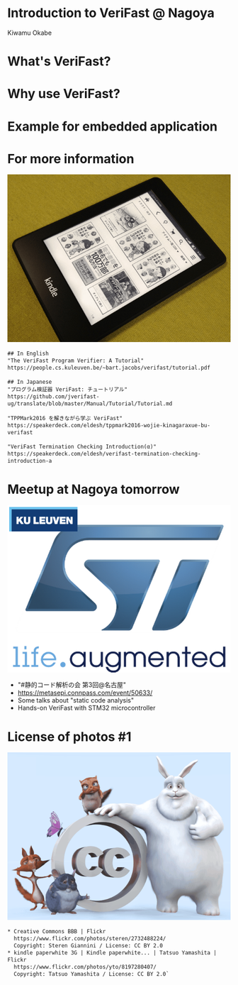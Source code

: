 # Introduction to VeriFast @ Nagoya

Kiwamu Okabe

# What's VeriFast?
# Why use VeriFast?
# Example for embedded application
# For more information

![background](img/kindle.png)

```
## In English
"The VeriFast Program Verifier: A Tutorial"
https://people.cs.kuleuven.be/~bart.jacobs/verifast/tutorial.pdf

## In Japanese
"プログラム検証器 VeriFast: チュートリアル"
https://github.com/jverifast-ug/translate/blob/master/Manual/Tutorial/Tutorial.md

"TPPMark2016 を解きながら学ぶ VeriFast"
https://speakerdeck.com/eldesh/tppmark2016-wojie-kinagaraxue-bu-verifast

"VeriFast Termination Checking Introduction(α)"
https://speakerdeck.com/eldesh/verifast-termination-checking-introduction-a
```

# Meetup at Nagoya tomorrow

![background](img/STMicroelectronics_logo_with_tagline.png)

* "#静的コード解析の会 第3回@名古屋"
* https://metasepi.connpass.com/event/50633/
* Some talks about "static code analysis"
* Hands-on VeriFast with STM32 microcontroller

# License of photos #1

![background](img/creative_commons.png)

```
* Creative Commons BBB | Flickr
  https://www.flickr.com/photos/steren/2732488224/
  Copyright: Steren Giannini / License: CC BY 2.0
* kindle paperwhite 3G | Kindle paperwhite... | Tatsuo Yamashita | Flickr
  https://www.flickr.com/photos/yto/8197280407/
  Copyright: Tatsuo Yamashita / License: CC BY 2.0`
```
